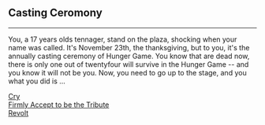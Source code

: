 ## Casting Ceromony 
---
You, a 17 years olds tennager, stand on the plaza, shocking when your name was called. It's November 23th, the thanksgiving, but to you, it's the annually casting ceremony of Hunger Game. You know that are dead now, there is only one out of twentyfour will survive in the Hunger Game -- and you know it will not be you. Now, you need to go up to the stage, and you what you did is ...

[Cry](cry.md)  
[Firmly Accept to be the Tribute](accept.md)   
[Revolt](revolt.md)  